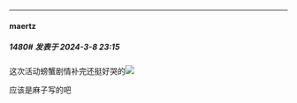 ﻿
*****

####  maertz  
##### 1480#       发表于 2024-3-8 23:15

这次活动螃蟹剧情补完还挺好哭的<img src="https://static.saraba1st.com/image/smiley/face2017/139.png" referrerpolicy="no-referrer">

应该是麻子写的吧

